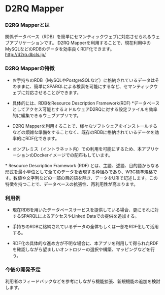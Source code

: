 # D2RQ Mapper
### D2RQ Mapperとは
関係データベース（RDB）を簡単にセマンティックウェブに対応させられるウェブアプリケーションです。
D2RQ Mapperを利用することで、現在利用中のMySQLなどのRDBのデータを効率良くRDF化できます。  
http://d2rq.dbcls.jp/

### D2RQ Mapperの特徴

* お手持ちのRDB（MySQLやPostgreSQLなど）に格納されているデータはそのままに、簡単にSPARQLによる検索を可能にするなど、セマンティックウェブに対応させることができます。

* 具体的には、RDBをResource Description Framework(RDF) *データベースとしてアクセス可能とするミドルウェアD2RQに対する設定ファイルを効率的に編集できるウェブアプリです。

* D2RQ Mapperを利用することで、様々なソフトウェアをインストールするなどの煩雑な準備をすることなく、既存のRDBに格納されているデータを効率的にRDF化できます。

* オンプレミス（イントラネット内）での利用を可能にするため、本アプリケーションのDockerイメージでの配布もしています。

\* Resource Description Framework (RDF) とは、主語、述語、目的語からなる形式を最小単位として全てのデータを表現する枠組みであり、W3C標準規格です。数値や文字列などの一部の目的語を除き、データをURIで記述します。この特徴を持つことで、データベースの拡張性、再利用性が高まります。

### 利用例

* 現在RDBを用いたデータベースサービスを提供している場合、更にそれに対するSPARQLによるアクセスやLinked Dataでの提供を追加する。

* 手持ちのRDBに格納されているデータの全体もしくは一部をRDF化して活用する。

* RDF化の具体的な進め方が不明な場合に、本アプリを利用して得られたRDFを確認しながら望ましいオントロジーの選択や構築、マッピングなどを行う。

### 今後の開発予定

利用者のフィードバックなどを参考にしながら機能拡張、新規機能の追加を検討します。
